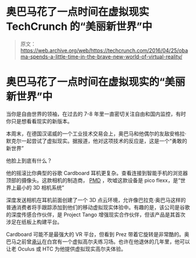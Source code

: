 # 奥巴马花了一点时间在虚拟现实 TechCrunch 的“美丽新世界”中

> 原文：<https://web.archive.org/web/https://techcrunch.com/2016/04/25/obama-spends-a-little-time-in-the-brave-new-world-of-virtual-reality/>

# 奥巴马花了一点时间在虚拟现实的“美丽新世界”中

当你是自由世界的领袖，在过去的 7-8 年里一直密切关注自由和国内监控，有时你只是想看看现实的新版本。

本周末，在德国汉诺威的一个工业技术交易会上，奥巴马和他偶尔的友敌安格拉·默克尔一起尝试了虚拟现实。据报道，他对这项技术的反应是，这是一个“勇敢的新世界”

他脸上到底有什么？

他的摇滚比你典型的谷歌 Cardboard 耳机更复杂。查看连接到智能手机的浏览器顶部的摄像头。这款相机的制造商， [PMD](https://web.archive.org/web/20221226073553/http://pmdtec.com/index.php) ，吹嘘这款设备是 pico flexx，是“世界上最小的 3D 相机系统”

深度发送相机在耳机前面创建了一个 3D 点云环境，允许像巴拉克·奥巴马这样的普通消费者将手跟踪添加到他们的移动虚拟现实体验中。有趣的是，该公司是谷歌的深度传感合作伙伴，是 Project Tango 增强现实合作伙伴，但该产品是其首次涉足在纸板上构建平台。

Cardboard 可能不是最强大的 VR 平台，但看到 Prez 带着它旋转是非常酷的。奥巴马之前曾[承认](https://web.archive.org/web/20221226073553/http://www.gq.com/story/president-obama-bill-simmons-interview-gq-men-of-the-year)在白宫有一个虚拟高尔夫练习场。也许在他退休的几年里，他可以让老 Oculus 或 HTC 为他提供虚拟现实高尔夫体验。